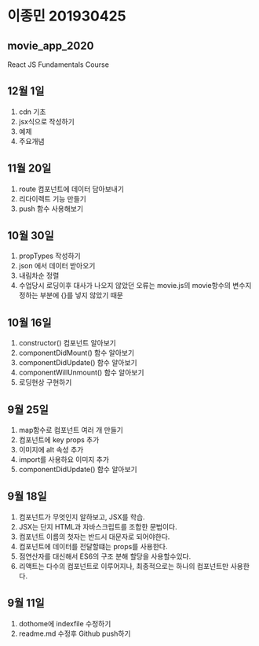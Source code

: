 # 이종민 201930425
## movie_app_2020
React JS Fundamentals Course

## 12월 1일
1. cdn 기초
2. jsx식으로 작성하기
3. 예제
4. 주요개념

## 11월 20일
1. route 컴포넌트에 데이터 담아보내기
2. 리다이렉트 기능 만들기
3. push 함수 사용해보기

## 10월 30일
1. propTypes 작성하기
3. json 에서 데이터 받아오기
3. 내림차순 정렬
4. 수업당시 로딩이후 대사가 나오지 않았던 오류는 movie.js의 movie항수의 변수지정하는 부분에 {}를 넣지 않았기 때문

## 10월 16일
1. constructor() 컴포넌트 알아보기
2. componentDidMount() 함수 알아보기
3. componentDidUpdate() 함수 알아보기
4. componentWillUnmount() 함수 알아보기
5. 로딩현상 구현하기

## 9월 25일
1. map함수로 컴포넌트 여러 개 만들기
2. 컴포넌트에 key props 추가
3. 이미지에 alt 속성 추가
4. import를 사용하요 이미지 추가
3. componentDidUpdate() 함수 알아보기

## 9월 18일
1. 컴포넌트가 무엇인지 알하보고, JSX를 학습.
2. JSX는 단지 HTML과 자바스크립트를 조합한 문법이다.
3. 컴포넌트 이름의 첫자는 반드시 대문자로 되어야한다.
4. 컴포넌트에 데이터를 전달할떄는 props를 사용한다.
5. 점연산자를 대신해서 ES6의 구조 분해 할당을 사용할수있다.
6. 리액트는 다수의 컴포넌트로 이루어지나, 최종적으로는 하나의 컴포넌트만 사용한다.

## 9월 11일
1. dothome에 indexfile 수정하기
2. readme.md 수정후 Github push하기


